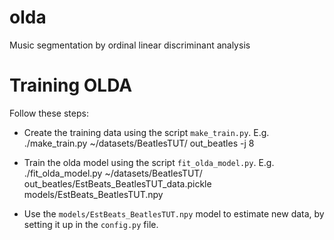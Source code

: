 olda
====

Music segmentation by ordinal linear discriminant analysis

Training OLDA
=============

Follow these steps:

* Create the training data using the script `make_train.py`. E.g.
    ./make_train.py ~/datasets/BeatlesTUT/ out_beatles -j 8

* Train the olda model using the script `fit_olda_model.py`. E.g.
    ./fit_olda_model.py ~/datasets/BeatlesTUT/ out_beatles/EstBeats_BeatlesTUT_data.pickle models/EstBeats_BeatlesTUT.npy

* Use the `models/EstBeats_BeatlesTUT.npy` model to estimate new data, by
    setting it up in the `config.py` file.
